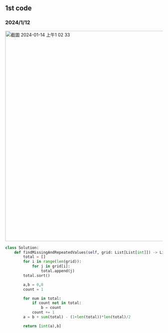 ## 1st code
### 2024/1/12
<img width="671" alt="截圖 2024-01-14 上午1 02 33" src="https://github.com/PhoenixCHW/My_leetcode/assets/39382795/5df80ad3-33c9-4b4b-b017-9f90494b971d">


```python
class Solution:
    def findMissingAndRepeatedValues(self, grid: List[List[int]]) -> List[int]:
        total = []
        for i in range(len(grid)):
            for j in grid[i]:
                total.append(j)
        total.sort()

        a,b = 0,0
        count = 1

        for num in total:
            if count not in total:
                b = count
            count += 1
        a = b + sum(total) - (1+len(total))*len(total)/2

        return [int(a),b]
```

